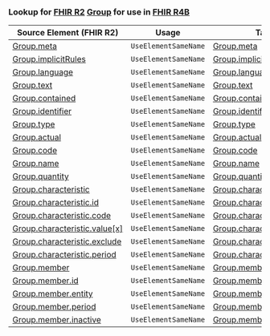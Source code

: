 ### Lookup for [FHIR R2](https://hl7.org/fhir/DSTU2/) [Group](https://hl7.org/fhir/DSTU2/Group.html) for use in [FHIR R4B](https://hl7.org/fhir/R4B/)

| Source Element (FHIR R2) | Usage | Target |
| -------------- | ----- | ------ |
| [Group.meta](https://hl7.org/fhir/DSTU2/Group.html#resource) | `UseElementSameName` | [Group.meta](https://hl7.org/fhir/R4B/Group.html#resource) |
| [Group.implicitRules](https://hl7.org/fhir/DSTU2/Group.html#resource) | `UseElementSameName` | [Group.implicitRules](https://hl7.org/fhir/R4B/Group.html#resource) |
| [Group.language](https://hl7.org/fhir/DSTU2/Group.html#resource) | `UseElementSameName` | [Group.language](https://hl7.org/fhir/R4B/Group.html#resource) |
| [Group.text](https://hl7.org/fhir/DSTU2/Group.html#resource) | `UseElementSameName` | [Group.text](https://hl7.org/fhir/R4B/Group.html#resource) |
| [Group.contained](https://hl7.org/fhir/DSTU2/Group.html#resource) | `UseElementSameName` | [Group.contained](https://hl7.org/fhir/R4B/Group.html#resource) |
| [Group.identifier](https://hl7.org/fhir/DSTU2/Group.html#resource) | `UseElementSameName` | [Group.identifier](https://hl7.org/fhir/R4B/Group.html#resource) |
| [Group.type](https://hl7.org/fhir/DSTU2/Group.html#resource) | `UseElementSameName` | [Group.type](https://hl7.org/fhir/R4B/Group.html#resource) |
| [Group.actual](https://hl7.org/fhir/DSTU2/Group.html#resource) | `UseElementSameName` | [Group.actual](https://hl7.org/fhir/R4B/Group.html#resource) |
| [Group.code](https://hl7.org/fhir/DSTU2/Group.html#resource) | `UseElementSameName` | [Group.code](https://hl7.org/fhir/R4B/Group.html#resource) |
| [Group.name](https://hl7.org/fhir/DSTU2/Group.html#resource) | `UseElementSameName` | [Group.name](https://hl7.org/fhir/R4B/Group.html#resource) |
| [Group.quantity](https://hl7.org/fhir/DSTU2/Group.html#resource) | `UseElementSameName` | [Group.quantity](https://hl7.org/fhir/R4B/Group.html#resource) |
| [Group.characteristic](https://hl7.org/fhir/DSTU2/Group.html#resource) | `UseElementSameName` | [Group.characteristic](https://hl7.org/fhir/R4B/Group.html#resource) |
| [Group.characteristic.id](https://hl7.org/fhir/DSTU2/Group.html#resource) | `UseElementSameName` | [Group.characteristic.id](https://hl7.org/fhir/R4B/Group.html#resource) |
| [Group.characteristic.code](https://hl7.org/fhir/DSTU2/Group.html#resource) | `UseElementSameName` | [Group.characteristic.code](https://hl7.org/fhir/R4B/Group.html#resource) |
| [Group.characteristic.value[x]](https://hl7.org/fhir/DSTU2/Group.html#resource) | `UseElementSameName` | [Group.characteristic.value[x]](https://hl7.org/fhir/R4B/Group.html#resource) |
| [Group.characteristic.exclude](https://hl7.org/fhir/DSTU2/Group.html#resource) | `UseElementSameName` | [Group.characteristic.exclude](https://hl7.org/fhir/R4B/Group.html#resource) |
| [Group.characteristic.period](https://hl7.org/fhir/DSTU2/Group.html#resource) | `UseElementSameName` | [Group.characteristic.period](https://hl7.org/fhir/R4B/Group.html#resource) |
| [Group.member](https://hl7.org/fhir/DSTU2/Group.html#resource) | `UseElementSameName` | [Group.member](https://hl7.org/fhir/R4B/Group.html#resource) |
| [Group.member.id](https://hl7.org/fhir/DSTU2/Group.html#resource) | `UseElementSameName` | [Group.member.id](https://hl7.org/fhir/R4B/Group.html#resource) |
| [Group.member.entity](https://hl7.org/fhir/DSTU2/Group.html#resource) | `UseElementSameName` | [Group.member.entity](https://hl7.org/fhir/R4B/Group.html#resource) |
| [Group.member.period](https://hl7.org/fhir/DSTU2/Group.html#resource) | `UseElementSameName` | [Group.member.period](https://hl7.org/fhir/R4B/Group.html#resource) |
| [Group.member.inactive](https://hl7.org/fhir/DSTU2/Group.html#resource) | `UseElementSameName` | [Group.member.inactive](https://hl7.org/fhir/R4B/Group.html#resource) |
